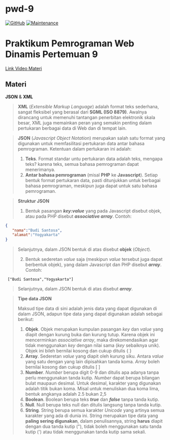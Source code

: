 # pwd-9
[![GitHub](https://img.shields.io/github/license/himawanTIF/pwd-9?style=flat-square)](https://github.com/himawanTIF/pwd-9/blob/main/LICENSE)
[![Maintenance](https://img.shields.io/maintenance/yes/2020?style=flat-square)](https://github.com/himawanTIF/pwd-9/graphs/commit-activity)

# Praktikum Pemrograman Web Dinamis Pertemuan 9
[Link Video Materi](https://youtu.be/ybPPP9uREco)

## Materi
__JSON__ & __XML__
> __XML__ (*Extensible Markup Language*) adalah format teks sederhana, sangat fleksibel yang berasal dari **SGML (ISO 8879)**. Awalnya dirancang untuk memenuhi tantangan penerbitan elektronik skala besar, XML juga memainkan peran yang semakin penting dalam pertukaran berbagai data di Web dan di tempat lain.

> __JSON__ (*Javascript Object Notation*) merupakan salah satu format yang digunakan untuk memfasilitasi pertukaran data antar bahasa pemrograman. Ketentuan dalam pertukaran ini adalah:
> 1. **Teks**. Format standar untu pertukaran data adalah teks, mengapa teks? karena teks, semua bahasa pemrograman dapat menerimanya.
> 2. **Antar bahasa pemrograman** (misal **PHP** ke **Javascript**). Setiap bentuk format pertukaran data, pasti ditunjukkan untuk berbagai bahasa pemrograman, meskipun juga dapat untuk satu bahasa pemrograman.

> **Struktur JSON**
>
> 1. Bentuk pasangan __*key:value*__ yang pada Javascript disebut objek, atau pada PHP disebut __*associative array*__. Contoh:
```json
{ 
   "nama":"Budi Santosa",
   "alamat":"Yogyakarta"
}
```
> Selanjutnya, dalam JSON bentuk di atas disebut **objek** (*Object*).
>
> 2. Bentuk sederetan *value* saja (meskipun *value* tersebut juga dapat berbentuk objek), yang dalam Javascript dan PHP disebut __*array*__. Contoh:
```array
 ["Budi Santosa","Yogyakarta"]
```
> Selanjutnya, dalam JSON bentuk di atas disebut __*array*__.

> **Tipe data JSON**
>
> Maksud tipe data di sini adalah jenis data yang dapat digunakan di dalam JSON, adapun tipe data yang dapat digunakan adalah sebagai berikut:
>
> 1. **Objek**. Objek merupakan kumpulan pasangan *key* dan *value* yang diapit dengan kurung buka dan kurung tutup. Karena objek ini mencerminkan *associative array*, maka direkomendasikan agar tidak menggunakan *key* dengan nilai sama (*key* sebaiknya unik). Objek ini bileh bernilai kosong dan cukup ditulis { }
> 2. **Array**. Sederetan *value* yang diapit oleh kurung siku. Antara *value* yang satu dengan yang lain dipisahkan tanda koma. *Array* boleh bernilai kosong dan cukup ditulis [ ]
> 3. **Number**. *Number* berupa digit 0-9 dan ditulis apa adanya tanpa perlu menggunakan tanda kutip. *Number* dapat berupa bilangan bulat maupaun desimal. Untuk desimal, karakter yang digunakan adalah titik bukan koma. Misal untuk menuliskan dua koma lima, bentuk angkanya adalah 2.5 bukan 2,5
> 4. **Boolean**. Boolean berupa teks __*true*__ dan __*false*__ tanpa tanda kutip.
> 5. **Null**. Null berupa teks null dan ditulis langsung tanpa tanda kutip.
> 6. **String**. String berupa semua karakter *Unicode* yang artinya semua karakter yang ada di dunia ini. String merupakan tipe data yang **paling sering digunakan**, dalam penulisannya, string **harus** diapit dengan dua tanda kutip ("), tidak boleh menggunakan satu tanda kutip (') atau tidak menggunakan tanda kutip sama sekali.